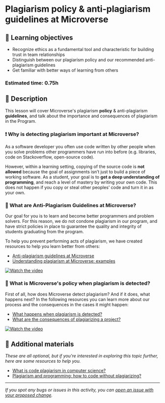 # Plagiarism policy & anti-plagiarism guidelines at Microverse

## 🎯 Learning objectives

- Recognize ethics as a fundamental tool and characteristic for building trust in team relationships
- Distinguish between our plagiarism policy and our recommended anti-plagiarism guidelines
- Get familiar with better ways of learning from others

### Estimated time: 0.75h

## 📝 Description

This lesson will cover Microverse's plagiarism **policy** & anti-plagiarism **guidelines**, and talk about the importance and consequences of plagiarism in the Program.

### ❗️ Why is detecting plagiarism important at Microverse?

As a software developer you often use code written by other people when you solve problems other programmers have run into before (e.g. libraries, code on Stackoverflow, open-source code).

However, within a learning setting, copying of the source code is **not allowed** because the goal of assignments isn’t just to build a piece of working software. As a student, your goal is to **get a deep understanding of programming**, and reach a level of mastery by writing your own code. This does not happen if you copy or steal other peoples’ code and turn it in as your own.

### 📖 What are Anti-Plagiarism Guidelines at Microverse?

Our goal for you is to learn and become better programmers and problem solvers. For this reason, we do not condone plagiarism in our program, and have strict policies in place to guarantee the quality and integrity of students graduating from the program.

To help you prevent performing acts of plagiarism, we have created resources to help you learn better from others:

- [Anti-plagiarism guidelines at Microverse](https://github.com/matovu-farid/curriculum-professional-skills/blob/main/orientation/plagiarism-guidelines-at-microverse-learn-more.md)
- [Understanding plagiarism at Microverse: examples](understanding-plagiarism-at-microverse-examples.md)

[![Watch the video](https://img.youtube.com/vi/XOpTBjOQMAM/0.jpg)](https://www.youtube.com/watch?v=XOpTBjOQMAM)

### 🔎 What is Microverse's policy when plagiarism is detected?

First of all, how does Microverse detect plagiarism? And if it does, what happens next? In the following resources you can learn more about our process and the consequences in the cases it might happen:

- [What happens when plagiarism is detected?](https://microverse.zendesk.com/hc/en-us/articles/1500004617141-What-Happens-When-Plagiarism-is-Detected-)
- [What are the consequences of plagiarizing a project?](https://microverse.zendesk.com/hc/en-us/articles/8996001144083-What-are-the-Consequences-of-Plagiarizing-a-Project-)

[![Watch the video](https://img.youtube.com/vi/FK0HCPo-weA/0.jpg)](https://www.youtube.com/watch?v=FK0HCPo-weA)

## 🌟 Additional materials

_These are all optional, but if you're interested in exploring this topic further, here are some resources to help you._

- [What is code plagiarism in computer science?](https://codequiry.com/code-plagiarism)
- [Plagiarism and programming: how to code without plagiarizing?](https://www.turnitin.com/blog/plagiarism-and-programming-how-to-code-without-plagiarizing-2)

---

_If you spot any bugs or issues in this activity, you can [open an issue with your proposed change](https://github.com/microverseinc/curriculum-transversal-skills/blob/main/git-github/articles/open_issue.md)._
